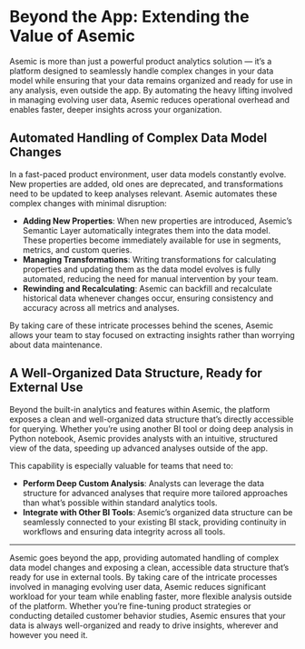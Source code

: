 # Beyond the App: Extending the Value of Asemic

Asemic is more than just a powerful product analytics solution — it’s a platform designed to seamlessly handle complex changes in your data model while ensuring that your data remains organized and ready for use in any analysis, even outside the app. By automating the heavy lifting involved in managing evolving user data, Asemic reduces operational overhead and enables faster, deeper insights across your organization.

## Automated Handling of Complex Data Model Changes

In a fast-paced product environment, user data models constantly evolve. New properties are added, old ones are deprecated, and transformations need to be updated to keep analyses relevant. Asemic automates these complex changes with minimal disruption:

- __Adding New Properties__: When new properties are introduced, Asemic’s Semantic Layer automatically integrates them into the data model. These properties become immediately available for use in segments, metrics, and custom queries.
- __Managing Transformations__: Writing transformations for calculating properties and updating them as the data model evolves is fully automated, reducing the need for manual intervention by your team.
- __Rewinding and Recalculating__: Asemic can backfill and recalculate historical data whenever changes occur, ensuring consistency and accuracy across all metrics and analyses.

By taking care of these intricate processes behind the scenes, Asemic allows your team to stay focused on extracting insights rather than worrying about data maintenance.

## A Well-Organized Data Structure, Ready for External Use

Beyond the built-in analytics and features within Asemic, the platform exposes a clean and well-organized data structure that’s directly accessible for querying. Whether you’re using another BI tool or doing deep analysis in Python notebook, Asemic provides analysts with an intuitive, structured view of the data, speeding up advanced analyses outside of the app.

This capability is especially valuable for teams that need to:

- __Perform Deep Custom Analysis__: Analysts can leverage the data structure for advanced analyses that require more tailored approaches than what’s possible within standard analytics tools.
- __Integrate with Other BI Tools__: Asemic’s organized data structure can be seamlessly connected to your existing BI stack, providing continuity in workflows and ensuring data integrity across all tools.

---
Asemic goes beyond the app, providing automated handling of complex data model changes and exposing a clean, accessible data structure that’s ready for use in external tools. By taking care of the intricate processes involved in managing evolving user data, Asemic reduces significant workload for your team while enabling faster, more flexible analysis outside of the platform. Whether you’re fine-tuning product strategies or conducting detailed customer behavior studies, Asemic ensures that your data is always well-organized and ready to drive insights, wherever and however you need it.